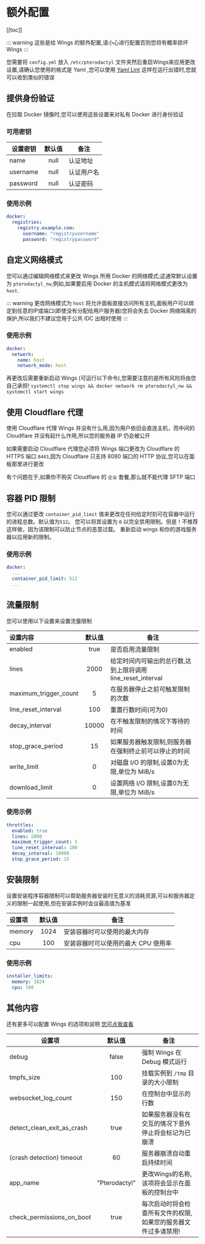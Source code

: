 # 额外配置

[[toc]]

::: warning
这些是给 Wings 的额外配置,请小心进行配置否则您将有概率损坏 Wings
:::

您需要将 `config.yml` 放入 `/etc/pterodactyl` 文件夹然后重启Wings来应用更改设置,请确认您使用的格式是 Yaml ,您可以使用 [Yaml Lint](http://www.yamllint.com/) 这样在运行出错时,您就可以收到类似的错误

## 提供身份验证

在拉取 Docker 镜像时,您可以使用这些设置来对私有 Docker 进行身份验证

### 可用密钥

|   设置密钥  |    默认值      |    备注           |
| ----------- | :-----------: | ----------------- |
| name        |     null      | 认证地址  |
| username    |     null      | 认证用户名 |
| password    |     null      | 认证密码 |

### 使用示例

```yml
docker:
  registries:
    registry.example.com:
      username: "registryusername"
      password: "registrypassword"
```

## 自定义网络模式

您可以通过编辑网络模式来更改 Wings 所用 Docker 的网络模式;这通常默认设置为 `pterodactyl_nw`,例如,如果要启用 Docker 的主机模式请将网络模式更改为 `host`.

::: warning
更改网络模式为 `host` 将允许面板直接访问所有主机,面板用户可以绑定到任意的IP或端口(即使没有分配给用户服务器)您将会失去 Docker 网络隔离的保护,所以我们不建议您用于公共 IDC 出租时使用
:::

### 使用示例

```yml
docker:
  network:
    name: host
    network_mode: host
```

再更改后需要重新启动 Wings (可运行以下命令),您需要注意的是所有风险将由您自己承担!
`systemctl stop wings && docker network rm pterodactyl_nw && systemctl start wings`

## 使用 Cloudflare 代理

使用 Cloudflare 代理 Wings 并没有什么用,因为用户依旧会直连主机，而中间的 Cloudflare 并没有起什么作用,所以您的服务器 IP 仍会被公开

如果需要启动 Cloudflare 代理您必须将 Wings 端口更改为 Cloudflare 的 HTTPS 端口 `8443`,因为 Cloudflare 只支持 8080 端口的 HTTP 协议,您可以在面板那里进行更改

有个问题在于,如果你不购买 Cloudflare 的 `企业` 套餐,那么就不能代理 SFTP 端口

## 容器 PID 限制

您可以通过更改 `container_pid_limit` 值来更改在任何给定时刻可在容器中运行的进程总数。默认值为`512`。
您可以将其设置为 `0` 以完全禁用限制。但是！不推荐这样做，因为该限制可以防止节点的恶意过载。
重新启动 wings 和你的游戏服务器以应用新的限制。

### 使用示例

```yml
docker:
  ...
  container_pid_limit: 512
  ...
```

## 流量限制

您可以使用以下设置来设置流量限制

| 设置内容        | 默认值 | 备注                                                                                                                         |
| :-------------------- | :-----------: | ----------------------------------------------------------------------------------------------------------------------------------- |
| enabled               |     true      | 是否启用流量限制                                                                                   |
| lines                 |     2000      | 给定时间内可输出的总行数,达到上限将调用 line_reset_interval                                  |
| maximum_trigger_count |       5       | 在服务器停止之前可触发限制的次数                                                   |
| line_reset_interval   |      100      | 重置行数时间(可为0)                                                          |
| decay_interval        |     10000     | 在不触发限制的情况下等待的时间                           |
| stop_grace_period     |      15       | 如果服务器触发限制,则服务器在强制终止前可以停止的时间                  |
| write_limit           |       0       | 对磁盘 I/O 的限制,设置0为无限,单位为 MiB/s |
| download_limit        |       0       | 设置网络 I/O 限制,设置0为无限,单位为 MiB/s    |

### 使用示例

```yml
throttles:
  enabled: true
  lines: 2000
  maximum_trigger_count: 5
  line_reset_interval: 100
  decay_interval: 10000
  stop_grace_period: 15
```

## 安装限制

设置安装程序容器限制可以帮助服务器安装时无意义的消耗资源,可以和服务器定义的限制一起使用,但在安装实例时会议最高值为基准

| 设置项 | 默认值 | 备注                                                                                                       |
| :---------- | :-----------: | ----------------------------------------------------------------------------------------------------------- |
| memory      |     1024      | 安装容器时可以使用的最大内存 |
| cpu         |      100      | 安装容器时可以使用的最大 CPU 使用率      |

### 使用示例

```yml
installer_limits:
  memory: 1024
  cpu: 100
```

## 其他内容

还有更多可以配置 Wings 的选项和说明 [您可点我查看](https://github.com/pterodactyl-china/wings/tree/develop/config)

| 设置项                | 默认值 | 备注                                                                                           |
| -------------------------- | :-----------: | ----------------------------------------------------------------------------------------------- |
| debug                      |     false     | 强制 Wings 在 Debug 模式运行                                                                |
| tmpfs_size                 |      100      | 挂载实例到 `/tmp` 目录的大小限制                              |
| websocket_log_count        |      150      | 在控制台中显示的行数                                                   |
| detect_clean_exit_as_crash |     true      | 如果服务器没有在交互的情况下意外停止将会标记为已崩溃 |
| (crash detection) timeout  |      60       | 服务器崩溃自动重启持续时间     |
| app_name                   | "Pterodactyl" | 更改Wings的名称,该项将会显示在面板的控制台中                               |
| check_permissions_on_boot  |     true      | 每次启动时将会检查所有文件的权限,如果您的服务器文件过多请禁用!|
